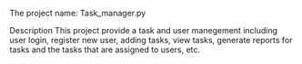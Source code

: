 The project name:
Task_manager.py

Description
This project provide a task and user manegement including user login, register new user, adding tasks, view tasks, generate reports for tasks and the tasks that are assigned to users, etc.

